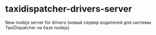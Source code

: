 # taxidispatcher-drivers-server
New nodejs server for drivers (новый сервер водителей для системы TaxiDispatcher на базе nodejs)
